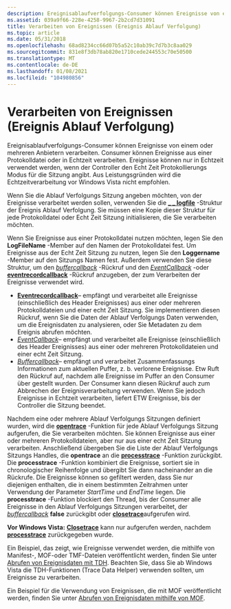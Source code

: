```yaml
---
description: Ereignisablaufverfolgungs-Consumer können Ereignisse von einem oder mehreren Anbietern verarbeiten.
ms.assetid: 039a9f66-228e-4258-9967-2b2cd7d31091
title: Verarbeiten von Ereignissen (Ereignis Ablauf Verfolgung)
ms.topic: article
ms.date: 05/31/2018
ms.openlocfilehash: 68ad8234cc66d07b5a52c10ab39c7d7b3c8aa029
ms.sourcegitcommit: 831e8f3db78ab820e1710cede244553c70e50500
ms.translationtype: MT
ms.contentlocale: de-DE
ms.lasthandoff: 01/08/2021
ms.locfileid: "104980856"
---
```

# <a name="consuming-events-event-tracing"></a>Verarbeiten von Ereignissen (Ereignis Ablauf Verfolgung)

Ereignisablaufverfolgungs-Consumer können Ereignisse von einem oder mehreren Anbietern verarbeiten. Consumer können Ereignisse aus einer Protokolldatei oder in Echtzeit verarbeiten. Ereignisse können nur in Echtzeit verwendet werden, wenn der Controller den Echt Zeit Protokollierungs Modus für die Sitzung angibt. Aus Leistungsgründen wird die Echtzeitverarbeitung vor Windows Vista nicht empfohlen.

Wenn Sie die Ablauf Verfolgungs Sitzung angeben möchten, von der Ereignisse verarbeitet werden sollen, verwenden Sie die [**\_ \_ logfile**](/windows/win32/api/evntrace/ns-evntrace-event_trace_logfilea) -Struktur der Ereignis Ablauf Verfolgung. Sie müssen eine Kopie dieser Struktur für jede Protokolldatei oder Echt Zeit Sitzung initialisieren, die Sie verarbeiten möchten.

Wenn Sie Ereignisse aus einer Protokolldatei nutzen möchten, legen Sie den **LogFileName** -Member auf den Namen der Protokolldatei fest. Um Ereignisse aus der Echt Zeit Sitzung zu nutzen, legen Sie den **Loggername** -Member auf den Sitzungs Namen fest. Außerdem verwenden Sie diese Struktur, um den [*buffercallback*](/windows/win32/api/evntrace/nc-evntrace-pevent_trace_buffer_callbacka) -Rückruf und den [*EventCallback*](/windows/win32/api/evntrace/nc-evntrace-pevent_callback) -oder [**eventrecordcallback**](/windows/win32/api/evntrace/nc-evntrace-pevent_record_callback) -Rückruf anzugeben, der zum Verarbeiten der Ereignisse verwendet wird.

-   [**Eventrecordcallback**](/windows/win32/api/evntrace/nc-evntrace-pevent_record_callback)– empfängt und verarbeitet alle Ereignisse (einschließlich des Header Ereignisses) aus einer oder mehreren Protokolldateien und einer echt Zeit Sitzung. Sie implementieren diesen Rückruf, wenn Sie die Daten der Ablauf Verfolgungs Daten verwenden, um die Ereignisdaten zu analysieren, oder Sie Metadaten zu dem Ereignis abrufen möchten.
-   [*EventCallback*](/windows/win32/api/evntrace/nc-evntrace-pevent_callback)– empfängt und verarbeitet alle Ereignisse (einschließlich des Header Ereignisses) aus einer oder mehreren Protokolldateien und einer echt Zeit Sitzung.
-   [*Buffercallback*](/windows/win32/api/evntrace/nc-evntrace-pevent_trace_buffer_callbacka)– empfängt und verarbeitet Zusammenfassungs Informationen zum aktuellen Puffer, z. b. verlorene Ereignisse. Etw Ruft den Rückruf auf, nachdem alle Ereignisse im Puffer an den Consumer über gestellt wurden. Der Consumer kann diesen Rückruf auch zum Abbrechen der Ereignisverarbeitung verwenden. Wenn Sie jedoch Ereignisse in Echtzeit verarbeiten, liefert ETW Ereignisse, bis der Controller die Sitzung beendet.

Nachdem eine oder mehrere Ablauf Verfolgungs Sitzungen definiert wurden, wird die [**opentrace**](/windows/win32/api/evntrace/nf-evntrace-opentracea) -Funktion für jede Ablauf Verfolgungs Sitzung aufgerufen, die Sie verarbeiten möchten. Sie können Ereignisse aus einer oder mehreren Protokolldateien, aber nur aus einer echt Zeit Sitzung verarbeiten. Anschließend übergeben Sie die Liste der Ablauf Verfolgungs Sitzungs Handles, die **opentrace** an die [**processtrace**](/windows/win32/api/evntrace/nf-evntrace-processtrace) -Funktion zurückgibt. Die **processtrace** -Funktion kombiniert die Ereignisse, sortiert sie in chronologischer Reihenfolge und übergibt Sie dann nacheinander an die Rückrufe. Die Ereignisse können so gefiltert werden, dass Sie nur diejenigen enthalten, die in einem bestimmten Zeitrahmen unter Verwendung der Parameter *StartTime* und *EndTime* liegen. Die **processtrace** -Funktion blockiert den Thread, bis der Consumer alle Ereignisse in den Ablauf Verfolgungs Sitzungen verarbeitet, der [*buffercallback*](/windows/win32/api/evntrace/nc-evntrace-pevent_trace_buffer_callbacka) **false** zurückgibt oder [**closetrace**](/windows/win32/api/evntrace/nf-evntrace-closetrace)aufgerufen wird.

**Vor Windows Vista:** [**Closetrace**](/windows/win32/api/evntrace/nf-evntrace-closetrace) kann nur aufgerufen werden, nachdem [**processtrace**](/windows/win32/api/evntrace/nf-evntrace-processtrace) zurückgegeben wurde.

Ein Beispiel, das zeigt, wie Ereignisse verwendet werden, die mithilfe von Manifest-, MOF-oder TMF-Dateien veröffentlicht werden, finden Sie unter [Abrufen von Ereignisdaten mit TDH](retrieving-event-data-using-tdh.md). Beachten Sie, dass Sie ab Windows Vista die TDH-Funktionen (Trace Data Helper) verwenden sollten, um Ereignisse zu verarbeiten.

Ein Beispiel für die Verwendung von Ereignissen, die mit MOF veröffentlicht werden, finden Sie unter [Abrufen von Ereignisdaten mithilfe von MOF](retrieving-event-data-using-mof.md).

 

 
